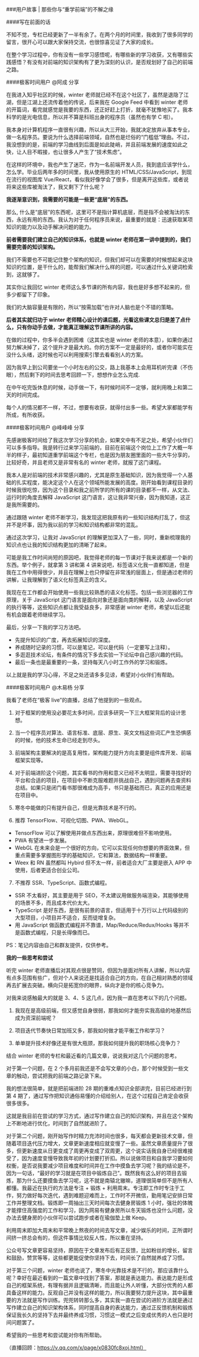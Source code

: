 ###用户故事 | 那些你与“重学前端”的不解之缘

####写在前面的话

不知不觉，专栏已经更新了一半有余了。在两个月的时间里，我收到了很多同学的留言，很开心可以跟大家保持交流，也很惊喜见证了大家的成长。

在整个学习过程中，你有没有一些学习感悟呢，有哪些新的学习收获，又有哪些实践感悟？有没有对前端的知识架构有了更为深刻的认识，是否规划好了自己的前端之路。

####极客时间用户 @阿成 分享

在我进入知乎社区的时候，winter 老师就已经不在这个社区了，虽然是退隐了江湖，但是江湖上还流传着他的传说，后来我在 Google Feed 中看到 winter 老师的开篇词，看完就感觉是我要的东西，还正好赶上打折，就毫不犹豫地买了。我本科学的是光电信息，所以并不算是科班出身的程序员（虽然也有学 C 啦）。

我本身对计算机程序一直很有兴趣，所以从大三开始，我就决定放弃从事本专业，做一名程序员。要说为什么选择前端领域，自然也是烂俗的“门槛低”理由。不过，我没想到的是，前端的学习曲线到后面是如此陡峭，并且前端发展的速度如此之快，让人目不暇接，也让很多人产生了“技术焦虑”。

在这样的环境中，我也产生了迷茫，作为一名前端开发人员，我到底应该学什么，怎么学。毕业后两年多的时间里，我从使用原生的 HTML/CSS/JavaScript，到现在流行的视图库 Vue/React，看似我好像学会了很多，但是离开这些库，或者说将来这些库被淘汰了，我又剩下了什么呢？

**我逐渐意识到，我需要的可能是一些更“底层”的东西。**

那么, 什么是“底层”的东西呢，这里可不是指计算机底层，而是指不会被淘汰的东西，永远有用的东西。我认为对于任何程序员来说，最重要的就是：迅速获取某项知识的能力以及动手解决问题的能力。

**前者需要我们建立自己的知识体系，也就是 winter 老师在第一讲中提到的，我们需要完善的知识架构。**

我们不需要也不可能记住整个架构的知识，但我们却可以在需要的时候想起来这块知识的位置，是干什么的，能帮我们解决什么样的问题，可以通过什么关键词检索到，这就够了。

其实你让我回忆 winter 老师这么多节课的所有内容，我也是好多想不起来的，但多少都留下了印象。

我们的大脑容量是有限的，所以“按需加载”也许对人脑也是个不错的策略。

**后者其实就归功于 winter 老师精心设计的课后题，光看这些课文总归是差了点什么，只有你动手去做，才能真正理解这节课所讲的内容。**

在做的过程中，你多半会遇到困难（这其实也是 winter 老师的本意），如果你通过努力解决掉了，这个提升才是最大的。你的方案不一定是最好的，或者你可能实在没什么头绪，这时候也可以利用搜索引擎去看看别人的方案。

因为我早上到公司要坐一个小时左右的公交，路上我基本上会用耳机听完课（不伤眼），然后剩下的时间去思考回顾一下，想想作业怎么完成.

在中午吃完饭休息的时候，动手做一下，有时候时间不一定够，就利用晚上和第二天的时间完成。

每个人的情况都不一样，不过，想要有收获，就得付出多一些。希望大家都能学有所成，有所收获。

####极客时间用户 @峰峰峰 分享

先感谢极客时间给了我这次学习分享的机会，如果文中有不足之处，希望小伙伴们可以多多指导。我是转行过来学习前端的，目前在前端这个岗位上工作了大概一年半的样子，最初知道重学前端这个专栏，也是因为朋友圈里面的一些大牛分享的，比较好奇，并且老师又是非常有名的 winter 老师，就报了这门课程。

我本人是对前端的技术非常感兴趣的，尤其是原生基础知识，因为我觉得一个人基础的扎实程度，能决定这个人在这个领域所能发展的高度。刚开始看到课程目录的时候我很吃惊，因为这个目录和我之前所学的所有的课的目录都不一样，从文法、运行时的角度去解释 JavaScript 这门语言，这让我非常兴奋，因为我知道，这正是我所需要的。

通过跟随 winter 老师不断学习，我发现这把我原有的一些知识结构打乱了，但这并不是坏事，因为我以前的学习和知识结构都非常的混乱。

通过这次学习，让我对 JavaScript 的理解更加深入了一些，同时，重新梳理我的知识点也让我的知识结构更加的清晰了起来。

可能是我工作时间尚短的原因吧，我觉得老师的每一节课对于我来说都是一个新的东西。举个例子，就拿第 3 讲和第 4 讲来说吧，标签语义化我一直都知道，但是我在工作中用得很少，并且在理解上也只停留在非常浅的层面上，但是通过老师的讲解，让我理解到了语义化标签真正的含义。

我现在在工作都会开始使用一些我比较熟悉的语义化标签。包括一些浏览器的工作原理，关于 JavaScript 这门语言是面向对象还是面向类的解释，以及 JavaScript 的执行等等，这些知识点都让我受益良多，非常感谢 winter 老师，希望以后还能有机会跟着老师继续学习。

最后，分享一下我的学习方法吧。

- 先提升知识的广度，再去拓展知识的深度。
- 养成随时记录的习惯，可以是笔记，可以是代码（一定要写上注释）。
- 多逛逛技术论坛，有条件的情况下多去实验一下论坛中自己感兴趣的代码。
- 最后一条也是最重要的一条，坚持每天八小时工作外的学习和锻炼。

以上就是我的学习心得，不足之处还请多多见谅，希望对小伙伴们有帮助。

####极客时间用户 @木易杨 分享

我看了老师在“极客 live”的直播，总结了他提到的一些观点。

1. 对于框架的使用没必要花太多时间，应该多研究一下三大框架背后的设计思想。

2. 当一个程序员对算法、语言标准、底层、原生、英文文档这些词汇产生恐惧感的时候，他的技术生命已经走到尽头。

3. 前端架构主要解决的是高复用性，架构能力提升方向主要是组件库开发、前端框架实现等。

4. 对于前端进阶这个问题，其实看书的作用和意义已经不太明显，需要寻找好的平台和合适的项目，在项目中不断克服难题并挑战自己，遇到问题再去查资料总结。如果只是闭门看书那很难成为高手，书只是基础而已，真正的应用还是在项目中。

5. 寒冬中能做的只有提升自己，但是光靠技术是不行的。

6. 推荐 TensorFlow、可视化切图、PWA、WebGL。
  - TensorFlow 可以了解使用并做点东西出来，原理很难但不影响使用。
  - PWA 有望进一步发展。
  - WebGL 在未来会是一个很好的方向，它可以实现任何你想要的界面效果，但重点需要多掌握图形学的基础知识，它和算法，数据结构一样重要。
  - Weex 和 RN 虽然都叫 Hybird 但不太一样，前者适合大厂主要是嵌入 APP 中使用，后者更适合创业公司。

7. 不推荐 SSR、TypeScript、函数式编程。

  - SSR 不太看好，其主要是用于 SEO，不太建议用做服务端渲染，其能够使用的场景不多，而且成本代价太大。
  - TypeScript 是好东西，是很有前景的语言，但适用于十万行以上代码级别的大型项目，小项目并不适合，反而徒增复杂。
  - 用 JavaScript 做函数式编程并不靠谱，Map/Reduce/Redux/Hooks 等并不是函数式编程，只是长得像而已。
  
PS：笔记内容由自己和群友提供，仅供参考。

**我的一些思考和尝试**

听完 winter 老师直播后对其观点很是赞同，但因为是面对所有人讲解，所以内容有点多范围有些广，但对个人来说还是找适合自己的方向，在自己相对熟悉的领域再去扩展去突破。横向只是拓宽你的眼界，纵向才是你的核心竞争力。

对我来说感触最大的就是 3、4、5 这几点，因为我一直在思考以下的几个问题。

1. 我现在是高级前端，但又感觉自身很弱，那我如何才能夯实我高级的地基然后成为资深前端呢？

2. 项目迭代节奏快日常加班又多，那我如何做才能平衡工作和学习？

3. 单单提升技术好像还是有很大瓶颈，那我如何提升我的职场核心竞争力？

结合 winter 老师的专栏和最近看的几篇文章，说说我对这几个问题的思考。

对于第一个问题，在 2 个多月前我还是不会写文章的小白，那个时候受到一些文章的触动，尝试把我的前端之路记录下来。

我的想法很简单，就是把前端进阶 28 期的重难点知识全部讲完，目前已经进行到第 4 期了，通过写作把知识通俗易懂的介绍给别人，在这个过程自己肯定会收获很多很多。

这就是我目前在尝试的学习方式，通过写作建立自己的知识架构，并且在这个架构上不断地进行优化，时间到了自然就进阶了。

对于第二个问题，刚开始写作时精力充沛时间也很多，每天都会更新技术文章，但随着项目迭代压力增大，文章更新速度相应就变慢了一些。虽然文章质量提升了很多，但更新速度从日更变成了周更再变成了双周更，这个说实话我自身已经很难接受了，因为速度变慢导致我年初的计划要打折扣。所以说做项目和自我学习要如何权衡，是否说我要减少项目难度和时间并在工作中摸鱼去学习呢？我的结论是不，因为一句话，“最好的学习就是在项目中锻炼自己”。既然我有这么好的项目去锻炼，那为什么还要摸鱼去学习呢，这不就是南辕北辙嘛，道理很简单但不是所有人都懂。我最近在执行的方法是专注 + 锻炼 + 利用周末。专注即工作时专注于工作，努力做好每次迭代，遇到难题迎难而上，工作时不开微信，勤用笔记安排日常工作并整理文档。锻炼即一周抽出三天时间每次去健身房锻炼 1 小时，强壮的体魄才能撑住高强度的工作和学习，因为网易有健身房所以冬天锻炼也没什么问题，没办法去健身房的小伙伴可以尝试跑步或者在瑜伽垫上做 Keep。

利用周末即加大周末和平常晚上熬夜的时间去写文章，减少娱乐的时间，正所谓时间挤一挤总会有的，但这件事情比较反人性，所以重在坚持。

公众号写文章更容易坚持，原因在于文章发布后有正反馈，比如粉丝的增长，留言和鼓励，赞赏等等，这些都更能促使你坚持下去，时间长了自然就养成了习惯。

对于第三个问题，winter 老师也说了，寒冬中光靠技术是不行的，那应该靠什么呢？幸好在最近看到的一篇文章中找到了答案，那就是表达能力。表达能力是形成自己的框架系统，有理有据并且逻辑清晰，而且能让外人听懂，大部分优秀的人都具备这样的能力。反观自己并没有这样的能力，所以我要努力提升这块，其中最重要的方法就是写作训练。兜兜转转那么多，其实我一直在尝试的进阶方法就是通过写作建立自己的知识架构体系，同时提高自身的表达能力，通过正反馈机制和锻炼保证我长久的坚持下去并最终养成习惯，习惯这一模式之后变成优秀的人也只是时间问题罢了。

希望我的一些思考和尝试能对你有所帮助。

（直播回顾：https://v.qq.com/x/page/x0830fc8xoj.html）